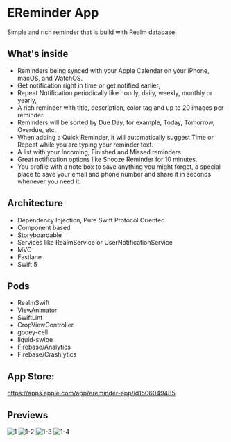 # EReminder App
Simple and rich reminder that is build with Realm database.

## What's inside ## 
- Reminders being synced with your Apple Calendar on your iPhone, macOS, and WatchOS.
- Get notification right in time or get notified earlier,
- Repeat Notification periodically like hourly, daily, weekly, monthly or yearly,
- A rich reminder with title, description, color tag and up to 20 images per reminder.
- Reminders will be sorted by Due Day, for example, Today, Tomorrow, Overdue, etc.
- When adding a Quick Reminder, it will automatically suggest Time or Repeat while you are typing your reminder text.
- A list with your Incoming, Finished and Missed reminders.
- Great notification options like Snooze Reminder for 10 minutes.
- You profile with a note box to save anything you might forget, a special place to save your email and phone number and share it in seconds whenever you need it.

## Architecture ##

- Dependency Injection, Pure Swift Protocol Oriented
- Component based
- Storyboardable
- Services like RealmService or UserNotificationService
- MVC
- Fastlane
- Swift 5

## Pods ##
- RealmSwift
- ViewAnimator
- SwiftLint
- CropViewController
- gooey-cell
- liquid-swipe
- Firebase/Analytics
- Firebase/Crashlytics

## App Store: ##
https://apps.apple.com/app/ereminder-app/id1506049485

## Previews ##
![1](https://user-images.githubusercontent.com/27929436/94802304-b2619380-03e7-11eb-80e2-f3574fbf1c9e.jpg)
![1-2](https://user-images.githubusercontent.com/27929436/94802374-d3c27f80-03e7-11eb-9698-a8a82b872b85.jpg)
![1-3](https://user-images.githubusercontent.com/27929436/94802088-5139c000-03e7-11eb-9110-98985edfa69b.jpg)
![1-4](https://user-images.githubusercontent.com/27929436/94802087-50a12980-03e7-11eb-8cfb-b3809e8934cf.jpg)

